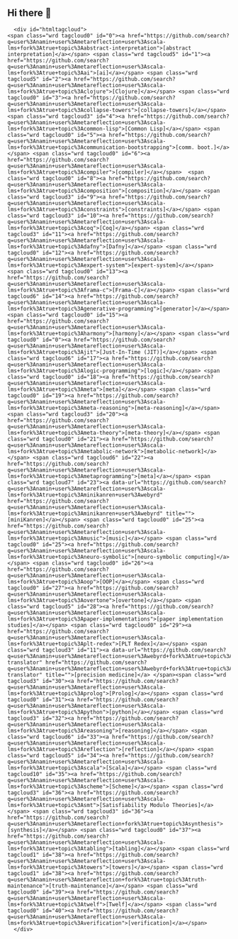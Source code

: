 ## Hi there 👋

      <div id="htmltagcloud">
	<span class="wrd tagcloud0" id="0"><a href="https://github.com/search?q=user%3Anamin+user%3Ametareflection+user%3Ascala-lms+fork%3Atrue+topic%3Aabstract-interpretation">[abstract interpretation]</a></span> <span class="wrd tagcloud5" id="1"><a href="https://github.com/search?q=user%3Anamin+user%3Ametareflection+user%3Ascala-lms+fork%3Atrue+topic%3Aai">[ai]</a></span> <span class="wrd tagcloud5" id="2"><a href="https://github.com/search?q=user%3Anamin+user%3Ametareflection+user%3Ascala-lms+fork%3Atrue+topic%3Aclojure">[Clojure]</a></span> <span class="wrd tagcloud0" id="3"><a href="https://github.com/search?q=user%3Anamin+user%3Ametareflection+user%3Ascala-lms+fork%3Atrue+topic%3Acollapse-towers">[collapse-towers]</a></span> <span class="wrd tagcloud3" id="4"><a href="https://github.com/search?q=user%3Anamin+user%3Ametareflection+user%3Ascala-lms+fork%3Atrue+topic%3Acommon-lisp">[Common Lisp]</a></span> <span class="wrd tagcloud0" id="5"><a href="https://github.com/search?q=user%3Anamin+user%3Ametareflection+user%3Ascala-lms+fork%3Atrue+topic%3Acommunication-bootstrapping">[comm. boot.]</a></span> <span class="wrd tagcloud0" id="6"><a href="https://github.com/search?q=user%3Anamin+user%3Ametareflection+user%3Ascala-lms+fork%3Atrue+topic%3Acompiler">[compiler]</a></span>  <span class="wrd tagcloud0" id="8"><a href="https://github.com/search?q=user%3Anamin+user%3Ametareflection+user%3Ascala-lms+fork%3Atrue+topic%3Acomposition">[composition]</a></span> <span class="wrd tagcloud3" id="9"><a href="https://github.com/search?q=user%3Anamin+user%3Ametareflection+user%3Ascala-lms+fork%3Atrue+topic%3Aconstraints">[constraints]</a></span> <span class="wrd tagcloud3" id="10"><a href="https://github.com/search?q=user%3Anamin+user%3Ametareflection+user%3Ascala-lms+fork%3Atrue+topic%3Acoq">[Coq]</a></span> <span class="wrd tagcloud3" id="11"><a href="https://github.com/search?q=user%3Anamin+user%3Ametareflection+user%3Ascala-lms+fork%3Atrue+topic%3Adafny">[Dafny]</a></span> <span class="wrd tagcloud0" id="12"><a href="https://github.com/search?q=user%3Anamin+user%3Ametareflection+user%3Ascala-lms+fork%3Atrue+topic%3Aexpert-system">[expert-system]</a></span> <span class="wrd tagcloud0" id="13"><a href="https://github.com/search?q=user%3Anamin+user%3Ametareflection+user%3Ascala-lms+fork%3Atrue+topic%3Aframa-c">[Frama-C]</a></span> <span class="wrd tagcloud6" id="14"><a href="https://github.com/search?q=user%3Anamin+user%3Ametareflection+user%3Ascala-lms+fork%3Atrue+topic%3Agenerative-programming">[generator]</a></span> <span class="wrd tagcloud0" id="15"><a href="https://github.com/search?q=user%3Anamin+user%3Ametareflection+user%3Ascala-lms+fork%3Atrue+topic%3Aharmony">[harmony]</a></span> <span class="wrd tagcloud0" id="0"><a href="https://github.com/search?q=user%3Anamin+user%3Ametareflection+user%3Ascala-lms+fork%3Atrue+topic%3Ajit">[Just-In-Time (JIT)]</a></span> <span class="wrd tagcloud6" id="17"><a href="https://github.com/search?q=user%3Anamin+user%3Ametareflection+user%3Ascala-lms+fork%3Atrue+topic%3Alogic-programming">[logic]</a></span> <span class="wrd tagcloud0" id="18"><a href="https://github.com/search?q=user%3Anamin+user%3Ametareflection+user%3Ascala-lms+fork%3Atrue+topic%3Ameta">[meta]</a></span> <span class="wrd tagcloud0" id="19"><a href="https://github.com/search?q=user%3Anamin+user%3Ametareflection+user%3Ascala-lms+fork%3Atrue+topic%3Ameta-reasoning">[meta-reasoning]</a></span> <span class="wrd tagcloud3" id="20"><a href="https://github.com/search?q=user%3Anamin+user%3Ametareflection+user%3Ascala-lms+fork%3Atrue+topic%3Ameta-theory">[meta-theory]</a></span> <span class="wrd tagcloud0" id="21"><a href="https://github.com/search?q=user%3Anamin+user%3Ametareflection+user%3Ascala-lms+fork%3Atrue+topic%3Ametabolic-network">[metabolic-network]</a></span> <span class="wrd tagcloud6" id="22"><a href="https://github.com/search?q=user%3Anamin+user%3Ametareflection+user%3Ascala-lms+fork%3Atrue+topic%3Ametaprogramming">[meta]</a></span> <span class="wrd tagcloud7" id="23"><a data-url="https://github.com/search?q=user%3Anamin+user%3Ametareflection+user%3Ascala-lms+fork%3Atrue+topic%3Aminikanren+user%3Awebyrd" href="https://github.com/search?q=user%3Anamin+user%3Ametareflection+user%3Ascala-lms+fork%3Atrue+topic%3Aminikanren+user%3Awebyrd" title="">[miniKanren]</a></span> <span class="wrd tagcloud0" id="25"><a href="https://github.com/search?q=user%3Anamin+user%3Ametareflection+user%3Ascala-lms+fork%3Atrue+topic%3Amusic">[music]</a></span> <span class="wrd tagcloud0" id="25"><a href="https://github.com/search?q=user%3Anamin+user%3Ametareflection+user%3Ascala-lms+fork%3Atrue+topic%3Aneuro-symbolic">[neuro-symbolic computing]</a></span> <span class="wrd tagcloud0" id="26"><a href="https://github.com/search?q=user%3Anamin+user%3Ametareflection+user%3Ascala-lms+fork%3Atrue+topic%3Aoop">[OOP]</a></span> <span class="wrd tagcloud0" id="27"><a href="https://github.com/search?q=user%3Anamin+user%3Ametareflection+user%3Ascala-lms+fork%3Atrue+topic%3Aovertone">[overtone]</a></span> <span class="wrd tagcloud5" id="28"><a href="https://github.com/search?q=user%3Anamin+user%3Ametareflection+user%3Ascala-lms+fork%3Atrue+topic%3Apaper-implementations">[paper implementation studies]</a></span> <span class="wrd tagcloud0" id="29"><a href="https://github.com/search?q=user%3Anamin+user%3Ametareflection+user%3Ascala-lms+fork%3Atrue+topic%3Aplt-redex">[PLT Redex]</a></span> <span class="wrd tagcloud3" id="11"><a data-url="https://github.com/search?q=user%3Anamin+user%3Ametareflection+user%3Awebyrd+fork%3Atrue+topic%3Ancats-translator" href="https://github.com/search?q=user%3Anamin+user%3Ametareflection+user%3Awebyrd+fork%3Atrue+topic%3Ancats-translator" title="">[precision medicine]</a> </span><span class="wrd tagcloud3" id="30"><a href="https://github.com/search?q=user%3Anamin+user%3Ametareflection+user%3Ascala-lms+fork%3Atrue+topic%3Aprolog">[Prolog]</a></span> <span class="wrd tagcloud0" id="31"><a href="https://github.com/search?q=user%3Anamin+user%3Ametareflection+user%3Ascala-lms+fork%3Atrue+topic%3Apython">[python]</a></span> <span class="wrd tagcloud3" id="32"><a href="https://github.com/search?q=user%3Anamin+user%3Ametareflection+user%3Ascala-lms+fork%3Atrue+topic%3Areasoning">[reasoning]</a></span> <span class="wrd tagcloud6" id="33"><a href="https://github.com/search?q=user%3Anamin+user%3Ametareflection+user%3Ascala-lms+fork%3Atrue+topic%3Areflection">[reflection]</a></span> <span class="wrd tagcloud5" id="34"><a href="https://github.com/search?q=user%3Anamin+user%3Ametareflection+user%3Ascala-lms+fork%3Atrue+topic%3Ascala">[Scala]</a></span> <span class="wrd tagcloud10" id="35"><a href="https://github.com/search?q=user%3Anamin+user%3Ametareflection+user%3Ascala-lms+fork%3Atrue+topic%3Ascheme">[Scheme]</a></span> <span class="wrd tagcloud3" id="36"><a href="https://github.com/search?q=user%3Anamin+user%3Ametareflection+user%3Ascala-lms+fork%3Atrue+topic%3Asmt">[Satisfiability Modulo Theories]</a></span> <span class="wrd tagcloud3" id="36"><a href="https://github.com/search?q=user%3Anamin+user%3Ametareflection+fork%3Atrue+topic%3Asynthesis">[synthesis]</a></span> <span class="wrd tagcloud0" id="37"><a href="https://github.com/search?q=user%3Anamin+user%3Ametareflection+user%3Ascala-lms+fork%3Atrue+topic%3Atabling">[tabling]</a></span> <span class="wrd tagcloud1" id="38"><a href="https://github.com/search?q=user%3Anamin+user%3Ametareflection+user%3Ascala-lms+fork%3Atrue+topic%3Atowers">[towers]</a></span> <span class="wrd tagcloud1" id="38"><a href="https://github.com/search?q=user%3Anamin+user%3Ametareflection+fork%3Atrue+topic%3Atruth-maintenance">[truth-maintenance]</a></span> <span class="wrd tagcloud0" id="39"><a href="https://github.com/search?q=user%3Anamin+user%3Ametareflection+user%3Ascala-lms+fork%3Atrue+topic%3Atwelf">[Twelf]</a></span> <span class="wrd tagcloud0" id="40"><a href="https://github.com/search?q=user%3Anamin+user%3Ametareflection+user%3Ascala-lms+fork%3Atrue+topic%3Averification">[verification]</a></span>
      </div>


